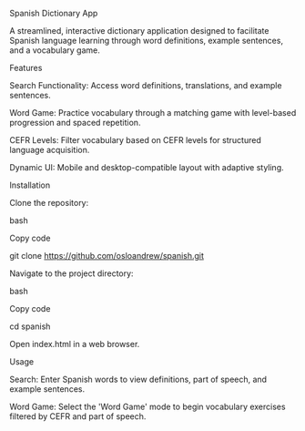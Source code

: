 Spanish Dictionary App

A streamlined, interactive dictionary application designed to facilitate Spanish language learning through word definitions, example sentences, and a vocabulary game.

Features

Search Functionality: Access word definitions, translations, and example sentences.

Word Game: Practice vocabulary through a matching game with level-based progression and spaced repetition.

CEFR Levels: Filter vocabulary based on CEFR levels for structured language acquisition.

Dynamic UI: Mobile and desktop-compatible layout with adaptive styling.

Installation

Clone the repository:

bash

Copy code

git clone https://github.com/osloandrew/spanish.git

Navigate to the project directory:

bash

Copy code

cd spanish

Open index.html in a web browser.

Usage

Search: Enter Spanish words to view definitions, part of speech, and example sentences.

Word Game: Select the 'Word Game' mode to begin vocabulary exercises filtered by CEFR and part of speech.
